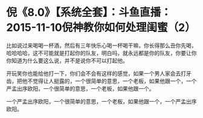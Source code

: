 # 倪《8.0》【系统全套】：斗鱼直播：2015-11-10倪神教你如何处理闺蜜（2）

比如说过来喝喝一杯酒，然后有三年快乐心喝一杯喝干嘛，你长得那么丑你先喝，哈哈哈哈，这不可能就是打起你的队友，明白吗，就永远都是你的队友，你要让你你知道为什么要这么说，并不是说你不可以打起他。

开玩笑你也能给他打一下，你们会不会有这样的感觉，如果一个男人家会去打牙齿，把他不觉得让人挺露的，一个很简单的意思，一个老板，如果他跟一个，一个严孟出序欧阳，一个很简单的意思，一个老板，如果他跟一个。

一个严孟出序欧阳，一个很简单的意思，一个老板，如果他跟一个，一个严孟出序欧阳。